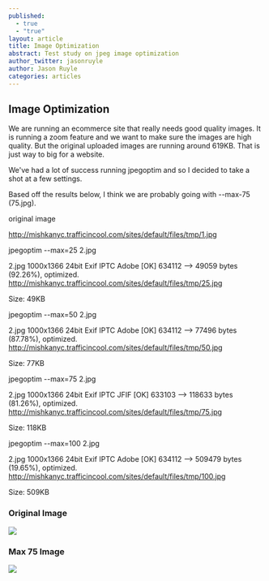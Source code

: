 ```yaml
---
published: 
  - true
  - "true"
layout: article
title: Image Optimization
abstract: Test study on jpeg image optimization
author_twitter: jasonruyle
author: Jason Ruyle
categories: articles
---
```


## Image Optimization
We are running an ecommerce site that really needs good quality images.  It is running a zoom feature and we want to make sure the images are high quality.  But the original uploaded images are running around 619KB.  That is just way to big for a website.

We've had a lot of success running jpegoptim and so I decided to take a shot at a few settings.

Based off the results below, I think we are probably going with --max-75 (75.jpg).

original image

http://mishkanyc.trafficincool.com/sites/default/files/tmp/1.jpg

jpegoptim --max=25 2.jpg

2.jpg 1000x1366 24bit Exif IPTC Adobe  [OK] 634112 --> 49059 bytes (92.26%), optimized.
http://mishkanyc.trafficincool.com/sites/default/files/tmp/25.jpg

Size: 49KB


jpegoptim --max=50 2.jpg

2.jpg 1000x1366 24bit Exif IPTC Adobe  [OK] 634112 --> 77496 bytes (87.78%), optimized.
http://mishkanyc.trafficincool.com/sites/default/files/tmp/50.jpg

Size: 77KB


jpegoptim --max=75 2.jpg

2.jpg 1000x1366 24bit Exif IPTC JFIF  [OK] 633103 --> 118633 bytes (81.26%), optimized.
http://mishkanyc.trafficincool.com/sites/default/files/tmp/75.jpg

Size: 118KB


jpegoptim --max=100 2.jpg

2.jpg 1000x1366 24bit Exif IPTC Adobe  [OK] 634112 --> 509479 bytes (19.65%), optimized.
http://mishkanyc.trafficincool.com/sites/default/files/tmp/100.jpg

Size: 509KB


### Original Image
![](http://mishkanyc.trafficincool.com/sites/default/files/tmp/1.jpg)

### Max 75 Image
![](http://mishkanyc.trafficincool.com/sites/default/files/tmp/75.jpg)